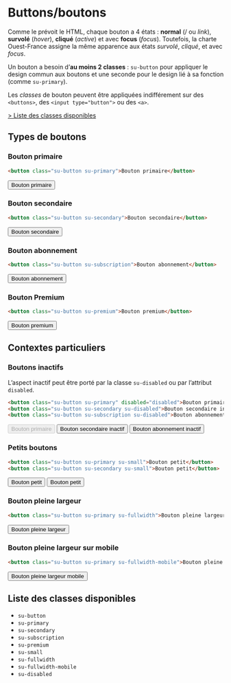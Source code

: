 # Buttons/boutons

Comme le prévoit le HTML, chaque bouton a 4 états&nbsp;: **normal** (/ ou *link*), **survolé** (*hover*), **cliqué** (*active*) et avec **focus** (*focus*). Toutefois, la charte Ouest-France assigne la même apparence aux états *survolé*, *cliqué*, et avec *focus*.

Un bouton a besoin d’**au moins 2 classes**&nbsp;: `su-button` pour appliquer le design commun aux boutons et une seconde pour le design lié à sa fonction (comme `su-primary`).

Les *classes* de bouton peuvent être appliquées indifférement sur des `<buttons>`, des `<input type="button">` ou des `<a>`.

<a href="#liste-classes" target="_self" class="su-link">&gt;&nbsp;Liste des classes disponibles</a>

<!-- STORY -->

## Types de boutons

### Bouton primaire
```html
<button class="su-button su-primary">Bouton primaire</button>
```
<button class="su-button su-primary">Bouton primaire</button>

### Bouton secondaire
```html
<button class="su-button su-secondary">Bouton secondaire</button>
```
<button class="su-button su-secondary">Bouton secondaire</button>

### Bouton abonnement
```html
<button class="su-button su-subscription">Bouton abonnement</button>
```
<button class="su-button su-subscription">Bouton abonnement</button>

### Bouton Premium
```html
<button class="su-button su-premium">Bouton premium</button>
```
<button class="su-button su-premium">Bouton premium</button>

## Contextes particuliers

### Boutons inactifs
L’aspect inactif peut être porté par la classe `su-disabled` ou par l’attribut `disabled`.
```html
<button class="su-button su-primary" disabled="disabled">Bouton primaire inactif</button>
<button class="su-button su-secondary su-disabled">Bouton secondaire inactif</button>
<button class="su-button su-subscription su-disabled">Bouton abonnement inactif</button>
```
<button class="su-button su-primary su-" disabled="disabled">Bouton primaire</button> <button class="su-button su-secondary su-disabled">Bouton secondaire inactif</button> <button class="su-button su-subscription su-disabled">Bouton abonnement inactif</button>

### Petits boutons
```html
<button class="su-button su-primary su-small">Bouton petit</button>
<button class="su-button su-secondary su-small">Bouton petit</button>
```
<button class="su-button su-primary su-small">Bouton petit</button> <button class="su-button su-secondary su-small">Bouton petit</button>

### Bouton pleine largeur
```html
<button class="su-button su-primary su-fullwidth">Bouton pleine largeur</button>
```
<button class="su-button su-primary su-fullwidth">Bouton pleine largeur</button>

### Bouton pleine largeur sur mobile
```html
<button class="su-button su-primary su-fullwidth-mobile">Bouton pleine largeur mobile</button>
```
<button class="su-button su-primary su-fullwidth-mobile">Bouton pleine largeur mobile</button>

<div id="liste-classes">

## Liste des classes disponibles
- `su-button`
- `su-primary`
- `su-secondary`
- `su-subscription`
- `su-premium`
- `su-small`
- `su-fullwidth`
- `su-fullwidth-mobile`
- `su-disabled`

</div>
